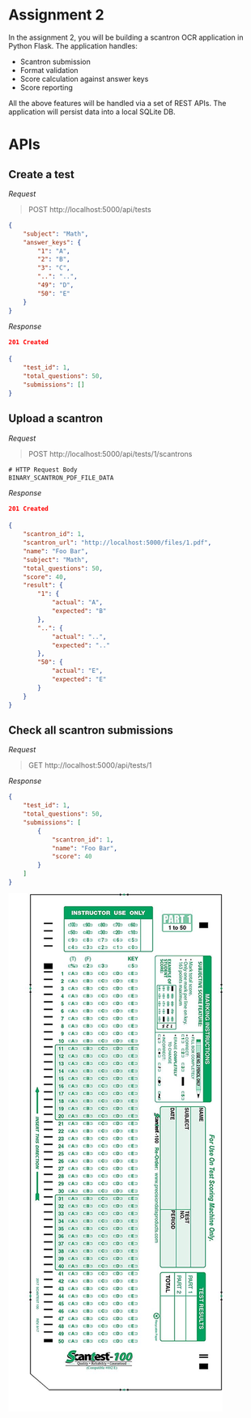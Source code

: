 # Assignment 2

In the assignment 2, you will be building a scantron OCR application in Python Flask. The application handles:

* Scantron submission
* Format validation
* Score calculation against answer keys
* Score reporting

All the above features will be handled via a set of REST APIs. The application will persist data into a local SQLite DB.

# APIs

## Create a test

_Request_

> POST http://localhost:5000/api/tests

```json
{
    "subject": "Math",
    "answer_keys": {
        "1": "A",
        "2": "B",
        "3": "C",
        "..": "..",
        "49": "D",
        "50": "E"
    }
}
```

_Response_

```json
201 Created

{
    "test_id": 1,
    "total_questions": 50,
    "submissions": [] 
}
```


## Upload a scantron

_Request_

> POST http://localhost:5000/api/tests/1/scantrons


```
# HTTP Request Body
BINARY_SCANTRON_PDF_FILE_DATA
```

_Response_

```json
201 Created

{
    "scantron_id": 1,
    "scantron_url": "http://localhost:5000/files/1.pdf",
    "name": "Foo Bar",
    "subject": "Math",
    "total_questions": 50,
    "score": 40,
    "result": {
        "1": {
            "actual": "A",
            "expected": "B"
        },
        "..": {
            "actual": "..",
            "expected": ".."
        },
        "50": {
            "actual": "E",
            "expected": "E"
        }
    }
}
```

## Check all scantron submissions

_Request_

> GET http://localhost:5000/api/tests/1


_Response_

```json
{
    "test_id": 1,
    "total_questions": 50,
    "submissions": [
        {
            "scantron_id": 1,
            "name": "Foo Bar",
            "score": 40
        }
    ] 
}
```


![](scantron-100.jpg)



